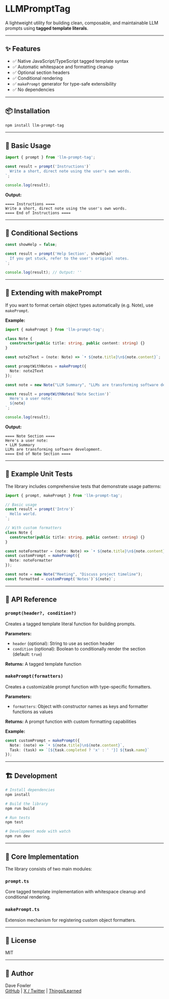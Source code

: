 # LLMPromptTag

A lightweight utility for building clean, composable, and maintainable LLM prompts using **tagged template literals**.

---

## ✨ Features

- ✅ Native JavaScript/TypeScript tagged template syntax
- ✅ Automatic whitespace and formatting cleanup
- ✅ Optional section headers
- ✅ Conditional rendering
- ✅ `makePrompt` generator for type-safe extensibility
- ✅ No dependencies

---

## 📦 Installation

```bash
npm install llm-prompt-tag
```

---

## 🧠 Basic Usage

```typescript
import { prompt } from 'llm-prompt-tag';

const result = prompt('Instructions')`
  Write a short, direct note using the user's own words.
`;

console.log(result);
```

**Output:**

```
==== Instructions ====
Write a short, direct note using the user's own words.
==== End of Instructions ====
```

---

## 🔁 Conditional Sections

```typescript
const showHelp = false;

const result = prompt('Help Section', showHelp)`
  If you get stuck, refer to the user's original notes.
`;

console.log(result); // Output: ''
```

---

## 🧱 Extending with makePrompt

If you want to format certain object types automatically (e.g. Note), use `makePrompt`.

**Example:**

```typescript
import { makePrompt } from 'llm-prompt-tag';

class Note {
  constructor(public title: string, public content: string) {}
}

const note2Text = (note: Note) => `• ${note.title}\n${note.content}`;

const promptWithNotes = makePrompt({
  Note: note2Text
});

const note = new Note("LLM Summary", "LLMs are transforming software development.");

const result = promptWithNotes('Note Section')`
  Here's a user note:
  ${note}
`;

console.log(result);
```

**Output:**

```
==== Note Section ====
Here's a user note:
• LLM Summary
LLMs are transforming software development.
==== End of Note Section ====
```

---

## 🧪 Example Unit Tests

The library includes comprehensive tests that demonstrate usage patterns:

```typescript
import { prompt, makePrompt } from 'llm-prompt-tag';

// Basic usage
const result = prompt('Intro')`
  Hello world.
`;

// With custom formatters
class Note {
  constructor(public title: string, public content: string) {}
}

const noteFormatter = (note: Note) => `• ${note.title}\n${note.content}`;
const customPrompt = makePrompt({
  Note: noteFormatter
});

const note = new Note("Meeting", "Discuss project timeline");
const formatted = customPrompt('Notes')`${note}`;
```

---

## 📝 API Reference

### `prompt(header?, condition?)`

Creates a tagged template literal function for building prompts.

**Parameters:**
- `header` (optional): String to use as section header
- `condition` (optional): Boolean to conditionally render the section (default: `true`)

**Returns:** A tagged template function

### `makePrompt(formatters)`

Creates a customizable prompt function with type-specific formatters.

**Parameters:**
- `formatters`: Object with constructor names as keys and formatter functions as values

**Returns:** A prompt function with custom formatting capabilities

**Example:**
```typescript
const customPrompt = makePrompt({
  Note: (note) => `• ${note.title}\n${note.content}`,
  Task: (task) => `[${task.completed ? 'x' : ' '}] ${task.name}`
});
```

---

## 🏗 Development

```bash
# Install dependencies
npm install

# Build the library
npm run build

# Run tests
npm test

# Development mode with watch
npm run dev
```

---

## 🧩 Core Implementation

The library consists of two main modules:

### `prompt.ts`
Core tagged template implementation with whitespace cleanup and conditional rendering.

### `makePrompt.ts`
Extension mechanism for registering custom object formatters.

---

## 🧾 License

MIT

---

## 📢 Author

Dave Fowler  
[GitHub](https://github.com/davefowler) | [X / Twitter](https://twitter.com/davefowler) | [ThingsILearned](https://thingsilearned.com)